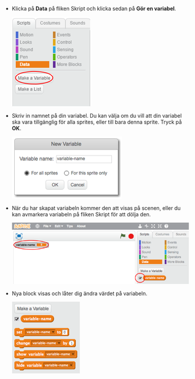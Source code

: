 + Klicka på **Data** på fliken Skript och klicka sedan på **Gör en variabel**.
    
    ![Datablock](images/data-blocks.png)

+ Skriv in namnet på din variabel. Du kan välja om du vill att din variabel ska vara tillgänglig för alla sprites, eller till bara denna sprite. Tryck på **OK**.
    
    ![Skapa variabel](images/create-variable.png)

+ När du har skapat variabeln kommer den att visas på scenen, eller du kan avmarkera variabeln på fliken Skript för att dölja den.
    
    ![Variabla block](images/variable-show.png)

+ Nya block visas och låter dig ändra värdet på variabeln.
    
    ![Variabla block](images/variable-blocks.png)